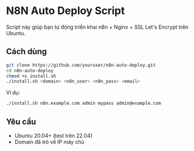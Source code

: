 # N8N Auto Deploy Script

Script này giúp bạn tự động triển khai n8n + Nginx + SSL Let's Encrypt trên Ubuntu.

## Cách dùng

```bash
git clone https://github.com/youruser/n8n-auto-deploy.git
cd n8n-auto-deploy
chmod +x install.sh
./install.sh <domain> <n8n_user> <n8n_pass> <email>
```

Ví dụ:

```bash
./install.sh n8n.example.com admin mypass admin@example.com
```

## Yêu cầu

- Ubuntu 20.04+ (test trên 22.04)
- Domain đã trỏ về IP máy chủ
